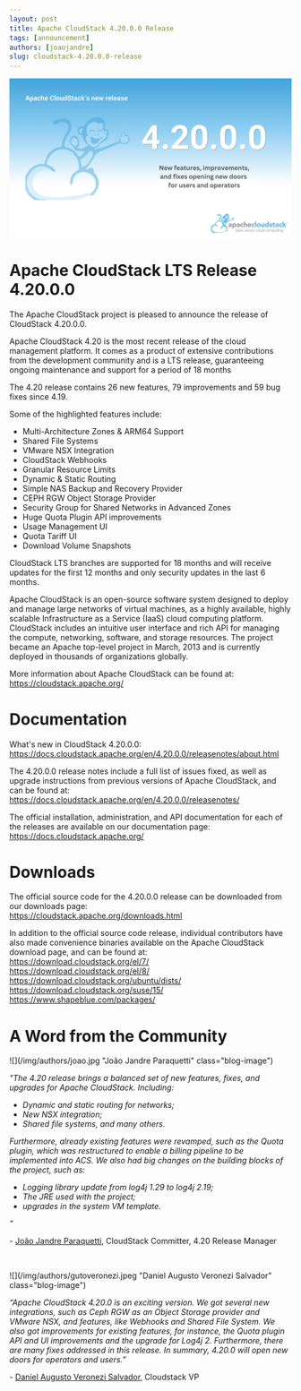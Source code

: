 ```yaml
---
layout: post
title: Apache CloudStack 4.20.0.0 Release
tags: [announcement]
authors: [joaojandre]
slug: cloudstack-4.20.0.0-release
---
```


[![](banner.png "Apache CloudStack 4.20.0.0 Release")](/blog/cloudstack-4.20.0.0-release)

# Apache CloudStack LTS Release 4.20.0.0

The Apache CloudStack project is pleased to announce the release of
CloudStack 4.20.0.0.

Apache CloudStack 4.20 is the most recent release of the cloud
management platform. It comes as a product of extensive contributions
from the development community and is a LTS release, guaranteeing
ongoing maintenance and support for a period of 18 months

<!-- truncate -->

The 4.20 release contains 26 new features, 79 improvements and 59 bug
fixes since 4.19.

Some of the highlighted features include:

- Multi-Architecture Zones & ARM64 Support
- Shared File Systems
- VMware NSX Integration
- CloudStack Webhooks
- Granular Resource Limits
- Dynamic & Static Routing
- Simple NAS Backup and Recovery Provider
- CEPH RGW Object Storage Provider
- Security Group for Shared Networks in Advanced Zones
- Huge Quota Plugin API improvements
- Usage Management UI
- Quota Tariff UI
- Download Volume Snapshots

CloudStack LTS branches are supported for 18 months and will receive
updates for the first 12 months and only security updates in the last
6 months.

Apache CloudStack is an open-source software system designed to deploy
and manage large networks of virtual machines, as a highly available,
highly scalable Infrastructure as a Service (IaaS) cloud computing
platform. CloudStack includes an intuitive user interface and rich API
for managing the compute, networking, software, and storage resources.
The project became an Apache top-level project in March, 2013 and is
currently deployed in thousands of organizations globally.

More information about Apache CloudStack can be found at:  
https://cloudstack.apache.org/

# Documentation

What's new in CloudStack 4.20.0.0:  
https://docs.cloudstack.apache.org/en/4.20.0.0/releasenotes/about.html

The 4.20.0.0 release notes include a full list of issues fixed, as well
as upgrade instructions from previous versions of Apache CloudStack, and
can be found at:  
https://docs.cloudstack.apache.org/en/4.20.0.0/releasenotes/

The official installation, administration, and API documentation for
each of the releases are available on our documentation page:  
https://docs.cloudstack.apache.org/

# Downloads

The official source code for the 4.20.0.0 release can be downloaded from
our downloads page:  
https://cloudstack.apache.org/downloads.html

In addition to the official source code release, individual contributors
have also made convenience binaries available on the Apache CloudStack
download page, and can be found at:  
https://download.cloudstack.org/el/7/  
https://download.cloudstack.org/el/8/  
https://download.cloudstack.org/ubuntu/dists/  
https://download.cloudstack.org/suse/15/  
https://www.shapeblue.com/packages/  




#  A Word from the Community

<div className="row">
<div className="col col--3">

![](/img/authors/joao.jpg "João Jandre Paraquetti" class="blog-image")

</div>
<div className="col col--9">
<em>
"The 4.20 release brings a balanced set of new features, fixes, and upgrades for Apache CloudStack. Including:
 <ul>
  <li>Dynamic and static routing for networks;</li>
  <li>New NSX integration;</li>
  <li>Shared file systems, and many others.</li>
</ul>

Furthermore, already existing features were revamped, such as the Quota plugin, which was restructured to enable a billing pipeline to be implemented into ACS. We also had big changes on the building blocks of the project, such as:
 <ul>
  <li>Logging library update from log4j 1.29 to log4j 2.19;</li>
  <li>The JRE used with the project;</li>
  <li>upgrades in the system VM template.</li>
</ul>
"
</em>

\- [João Jandre Paraquetti](https://www.linkedin.com/in/joão-jandre-136a32159), CloudStack Committer, 4.20 Release Manager
</div>
</div>
<br/>
<div className="row">
<div className="col col--3">

![](/img/authors/gutoveronezi.jpeg "Daniel Augusto Veronezi Salvador" class="blog-image")

</div>
<div className="col col--9">

<em>“Apache CloudStack 4.20.0 is an exciting version. We got several new integrations, such as Ceph RGW as an Object Storage provider and VMware NSX, and features, like Webhooks and Shared File System. We also got improvements for existing features, for instance, the Quota plugin API and UI improvements and the upgrade for Log4j 2. Furthermore, there are many fixes addressed in this release. In summary, 4.20.0 will open new doors for operators and users.”</em>

\- [Daniel Augusto Veronezi Salvador](https://www.linkedin.com/in/gutoveronezi/), Cloudstack VP
</div>
</div>
